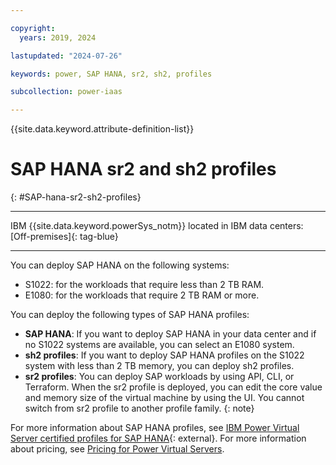 ```yaml
---

copyright:
  years: 2019, 2024

lastupdated: "2024-07-26"

keywords: power, SAP HANA, sr2, sh2, profiles

subcollection: power-iaas

---
```


{{site.data.keyword.attribute-definition-list}}

# SAP HANA sr2 and sh2 profiles
{: #SAP-hana-sr2-sh2-profiles}

---

IBM {{site.data.keyword.powerSys_notm}} located in IBM data centers: [Off-premises]{: tag-blue}

---



You can deploy SAP HANA on the following systems:

* S1022: for the workloads that require less than 2 TB RAM.
* E1080: for the workloads that require 2 TB RAM or more.

You can deploy the following types of SAP HANA profiles:

* **SAP HANA**: If you want to deploy SAP HANA in your data center and if no S1022 systems are available, you can select an E1080 system.
* **sh2 profiles**: If you want to deploy SAP HANA profiles on the S1022 system with less than 2 TB memory, you can deploy sh2 profiles.
* **sr2 profiles**: You can deploy SAP workloads by using API, CLI, or Terraform. When the sr2 profile is deployed, you can edit the core value and memory size of the virtual machine by using the UI.
    You cannot switch from sr2 profile to another profile family.
    {: note}

For more information about SAP HANA profiles, see [IBM Power Virtual Server certified profiles for SAP HANA](https://cloud.ibm.com/docs/sap?topic=sap-hana-iaas-offerings-profiles-power-vs){: external}. For more information about pricing, see [Pricing for Power Virtual Servers](/docs/power-iaas?topic=power-iaas-pricing-virtual-server-on-cloud).
